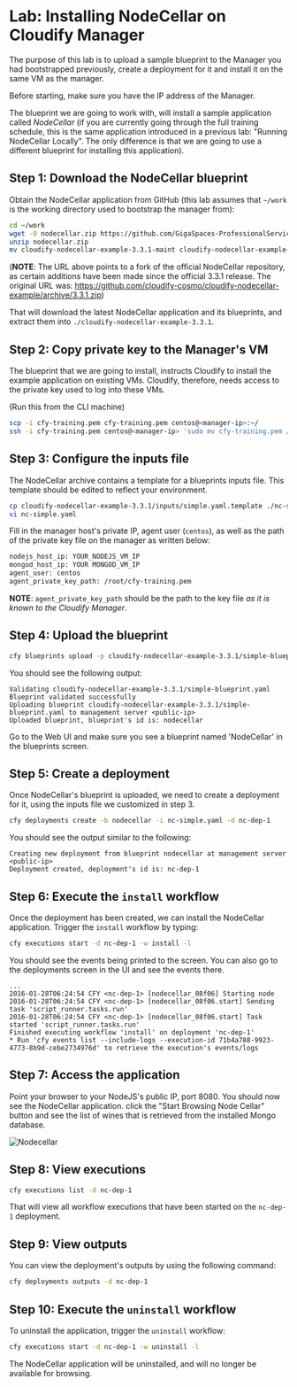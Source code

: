 # Lab: Installing NodeCellar on Cloudify Manager

The purpose of this lab is to upload a sample blueprint to the Manager you had bootstrapped previously, create a deployment for it and install it on the same VM as the manager.

Before starting, make sure you have the IP address of the Manager.

The blueprint we are going to work with, will install a sample application called *NodeCellar* (if you are
currently going through the full training schedule, this is the same application introduced in a previous lab:
"Running NodeCellar Locally". The only difference is that we are going to use a different blueprint for
installing this application).
 
## Step 1: Download the NodeCellar blueprint

Obtain the NodeCellar application from GitHub (this lab assumes that `~/work` is the working directory used to bootstrap the manager from):

```bash
cd ~/work
wget -O nodecellar.zip https://github.com/GigaSpaces-ProfessionalServices/cloudify-nodecellar-example/archive/3.3.1-maint.zip
unzip nodecellar.zip
mv cloudify-nodecellar-example-3.3.1-maint cloudify-nodecellar-example-3.3.1
```

(**NOTE**: The URL above points to a fork of the official NodeCellar repository, as certain additions have been made since
the official 3.3.1 release. The original URL was: https://github.com/cloudify-cosmo/cloudify-nodecellar-example/archive/3.3.1.zip)

That will download the latest NodeCellar application and its blueprints, and extract them into `./cloudify-nodecellar-example-3.3.1`.

## Step 2: Copy private key to the Manager's VM

The blueprint that we are going to install, instructs Cloudify to install the example application on existing VMs.
Cloudify, therefore, needs access to the private key used to log into these VMs.

(Run this from the CLI machine)

```bash
scp -i cfy-training.pem cfy-training.pem centos@<manager-ip>:~/
ssh -i cfy-training.pem centos@<manager-ip> 'sudo mv cfy-training.pem /root'
```

## Step 3: Configure the inputs file

The NodeCellar archive contains a template for a blueprints inputs file. This template should be edited to reflect your environment.

```bash
cp cloudify-nodecellar-example-3.3.1/inputs/simple.yaml.template ./nc-simple.yaml
vi nc-simple.yaml
```

Fill in the manager host's private IP, agent user (`centos`), as well as the path of the private key file on the manager as written below:

```bash
nodejs_host_ip: YOUR_NODEJS_VM_IP
mongod_host_ip: YOUR MONGOD_VM_IP
agent_user: centos
agent_private_key_path: /root/cfy-training.pem
```

**NOTE**: `agent_private_key_path` should be the path to the key file *as it is known to the Cloudify Manager*.

## Step 4: Upload the blueprint

```bash
cfy blueprints upload -p cloudify-nodecellar-example-3.3.1/simple-blueprint.yaml -b nodecellar
```

You should see the following output:

```
Validating cloudify-nodecellar-example-3.3.1/simple-blueprint.yaml
Blueprint validated successfully
Uploading blueprint cloudify-nodecellar-example-3.3.1/simple-blueprint.yaml to management server <public-ip>
Uploaded blueprint, blueprint's id is: nodecellar
```

Go to the Web UI and make sure you see a blueprint named 'NodeCellar' in the blueprints screen.

## Step 5: Create a deployment

Once NodeCellar's blueprint is uploaded, we need to create a deployment for it, using the inputs file we customized in step 3.

```bash
cfy deployments create -b nodecellar -i nc-simple.yaml -d nc-dep-1
```

You should see the output similar to the following:

```
Creating new deployment from blueprint nodecellar at management server <public-ip>
Deployment created, deployment's id is: nc-dep-1
```

## Step 6: Execute the `install` workflow

Once the deployment has been created, we can install the NodeCellar application. Trigger the `install` workflow by typing:

```bash
cfy executions start -d nc-dep-1 -w install -l
```

You should see the events being printed to the screen. You can also go to the deployments screen in the UI and see the events there. 

```
...
2016-01-28T06:24:54 CFY <nc-dep-1> [nodecellar_08f06] Starting node
2016-01-28T06:24:54 CFY <nc-dep-1> [nodecellar_08f06.start] Sending task 'script_runner.tasks.run'
2016-01-28T06:24:54 CFY <nc-dep-1> [nodecellar_08f06.start] Task started 'script_runner.tasks.run'
Finished executing workflow 'install' on deployment 'nc-dep-1'
* Run 'cfy events list --include-logs --execution-id 71b4a788-9923-4773-8b9d-cebe2734976d' to retrieve the execution's events/logs
```

## Step 7: Access the application

Point your browser to your NodeJS's public IP, port 8080. You should now see the NodeCellar application. click the "Start Browsing Node Cellar" button and see the list of wines that is retrieved from the installed Mongo database.

![Nodecellar](../../../raw/3.3.1/running-nodecellar-on-manager/nodecellar.png "NodeCellar")

## Step 8: View executions

```bash
cfy executions list -d nc-dep-1
```

That will view all workflow executions that have been started on the `nc-dep-1` deployment.

## Step 9: View outputs

You can view the deployment's outputs by using the following command:

```bash
cfy deployments outputs -d nc-dep-1
```

## Step 10: Execute the `uninstall` workflow

To uninstall the application, trigger the `uninstall` workflow:

```bash
cfy executions start -d nc-dep-1 -w uninstall -l
```

The NodeCellar application will be uninstalled, and will no longer be available for browsing.